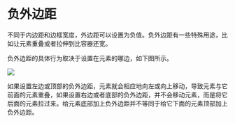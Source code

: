 # 负外边距

不同于内边距和边框宽度，外边距可以设置为负值。负外边距有一些特殊用途，比如让元素重叠或者拉伸到比容器还宽。

负外边距的具体行为取决于设置在元素的哪边，如下图所示。

![](/skill-blog/img/0044.jpg)

如果设置左边或顶部的负外边距，元素就会相应地向左或向上移动，导致元素与它前面的元素重叠，如果设置右边或者底部的负外边距，并不会移动元素，而是将它后面的元素拉过来。给元素底部加上负外边距并不等同于给它下面的元素顶部加上负外边距。

